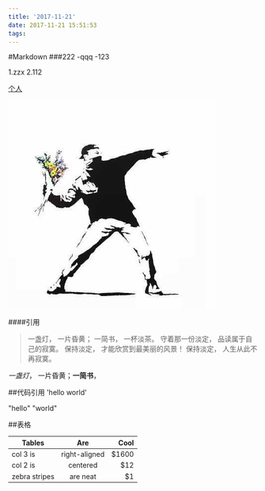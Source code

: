 ```yaml
---
title: '2017-11-21'
date: 2017-11-21 15:51:53
tags:
---
```

#Markdown
###222
-qqq
-123

1.zzx
2.112

[个人](http://blog.zhuangzexin.top)

![图片](/images/avatar.png)

####引用
> 一盏灯， 一片昏黄； 一简书， 一杯淡茶。 守着那一份淡定， 品读属于自己的寂寞。 保持淡定， 才能欣赏到最美丽的风景！ 保持淡定， 人生从此不再寂寞。

*一盏灯*， 一片昏黄；**一简书**，

##代码引用
'hello world'

"hello"
"world"

##表格

| Tables        | Are           | Cool  |
| ------------- |:-------------:| -----:|
| col 3 is      | right-aligned | $1600 |
| col 2 is      | centered      |   $12 |
| zebra stripes | are neat      |    $1 |


